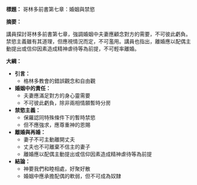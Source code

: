 **標題：** 哥林多前書第七章：婚姻與禁慾

**摘要：**

講員探討哥林多前書第七章，強調婚姻中夫妻應顧念對方的需要，不可彼此虧負。禁慾主義雖有其道理，但應視情況而定，不可濫用。講員也指出，離婚應以配偶主動提出或信仰因素造成精神虐待等為前提，不可輕率離婚。

**大綱：**

* **引言：**
    * 格林多教會的錯誤觀念和自由觀
* **婚姻中的責任：**
    * 夫妻應滿足對方的身心靈需要
    * 不可彼此虧負，除非兩相情願暫時分房
* **禁慾主義：**
    * 保羅認同特殊條件下的暫時禁慾
    * 但不應強求，應尊重神的恩賜
* **離婚與再婚：**
    * 妻子不可主動離開丈夫
    * 丈夫也不可離棄不信主的妻子
    * 離婚應以配偶主動提出或信仰因素造成精神虐待等為前提
* **結論：**
    * 神要我們和睦相處，好聚好散
    * 婚姻中應承擔配偶的軟弱，但不可成為奴隸